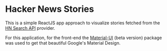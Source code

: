 # Hacker News Stories

This is a simple ReactJS app approach to visualize stories fetched from the [HN Search API](https://hn.algolia.com/api) provider.

For this application, for the front-end the [Material-UI](https://material-ui-next.com/) (beta version) package was used to get that beautiful Google's Material Design.
